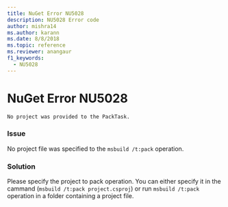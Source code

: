 ```yaml
---
title: NuGet Error NU5028
description: NU5028 Error code
author: mishra14
ms.author: karann
ms.date: 8/8/2018
ms.topic: reference
ms.reviewer: anangaur
f1_keywords: 
  - NU5028
---
```


# NuGet Error NU5028
```
No project was provided to the PackTask.
```

### Issue

No project file was specified to the `msbuild /t:pack` operation.


### Solution

Please specify the project to pack operation.  You can either specify it in the cammand (`msbuild /t:pack project.csproj`) or run `msbuild /t:pack` operation in a folder containing a project file.


